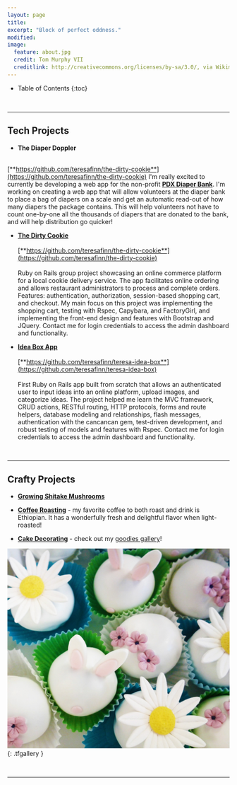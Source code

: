 ```yaml
---
layout: page
title:
excerpt: "Block of perfect oddness."
modified:
image:
  feature: about.jpg
  credit: Tom Murphy VII
  creditlink: http://creativecommons.org/licenses/by-sa/3.0/, via Wikimedia Commons
---
```



* Table of Contents
{:toc}

<br/>

---


## Tech Projects
* **The Diaper Doppler**<br/><br/>
<!-- (http://diaper-doppler.herokuapp.com) -->
[**https://github.com/teresafinn/the-dirty-cookie**](https://github.com/teresafinn/the-dirty-cookie)
I'm really excited to currently be developing a web app for the non-profit [**PDX Diaper Bank**](www.pdxdiaperbank.org/). I'm working on creating a web app that will allow volunteers at the diaper bank to place a bag of diapers on a scale and get an automatic read-out of how many diapers the package contains. This will help volunteers not have to count one-by-one all the thousands of diapers that are donated to the bank, and will help distribution go quicker!

* [**The Dirty Cookie**](http://dirty-cookie.herokuapp.com)<br/><br/>
[**https://github.com/teresafinn/the-dirty-cookie**](https://github.com/teresafinn/the-dirty-cookie)<br/><br/>
Ruby on Rails group project showcasing an online commerce platform for a local cookie delivery service. The app facilitates online ordering and allows restaurant administrators to process and complete orders. Features: authentication, authorization, session-based shopping cart, and checkout. My main focus on this project was implementing the shopping cart, testing with Rspec, Capybara, and FactoryGirl, and implementing the front-end design and features with Bootstrap and JQuery. Contact me for login credentials to access the admin dashboard and functionality.

* [**Idea Box App**](http://teresa-idea-box.herokuapp.com/)<br/><br/>
[**https://github.com/teresafinn/teresa-idea-box**](https://github.com/teresafinn/teresa-idea-box)<br/><br/>
First Ruby on Rails app built from scratch that allows an authenticated user to input ideas into an online platform, upload images, and categorize ideas. The project helped me learn the MVC framework, CRUD actions, RESTful routing, HTTP protocols, forms and route helpers, database modeling and relationships, flash messages, authentication with the cancancan gem, test-driven development, and robust testing of models and features with Rspec. Contact me for login credentials to access the admin dashboard and functionality.

<br/>



---

##  Crafty Projects
* [**Growing Shitake Mushrooms**](link)

* [**Coffee Roasting**](link) - my favorite coffee to both roast and drink is Ethiopian. It has a wonderfully fresh and delightful flavor when light-roasted!

* [**Cake Decorating**](/projects/cake-pictures) - check out my [goodies gallery](/projects/cake-pictures)!

![Easter Truffles](/images/easter.jpg "Easter Truffles"){: .tfgallery }

<br/>

---


